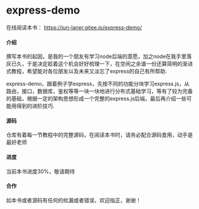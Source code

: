 # express-demo

在线阅读本书： <https://jun-laner.gitee.io/express-demo/>

#### 介绍

撰写本书的起因，是我的一个朋友有学习node后端的意愿，加之node在我手里落灰已久，于是决定趁着这个机会好好梳理一下，在空闲之余谱一份还算简明的渐进式教程，希望能对各位朋友以及未来又淡忘了express的自己有所帮助.

express-demo，跟着例子学express，先按不同的功能分块学习express.js，从路由，接口，数据库，鉴权等等一块一块地进行分布式基础学习，等有了较为完备的基础，根据一定的架构思想形成一个完整的express.js后端，最后再介绍一些可能用得到的进阶技巧.

#### 源码

仓库有着每一节教程中的完整源码，在阅读本书时，请务必配合源码食用，动手是最好老师

#### 进度

当前本书进度30%，敬请期待

#### 合作

如本书或者源码有任何的纰漏或者错误，欢迎指正，谢谢！
